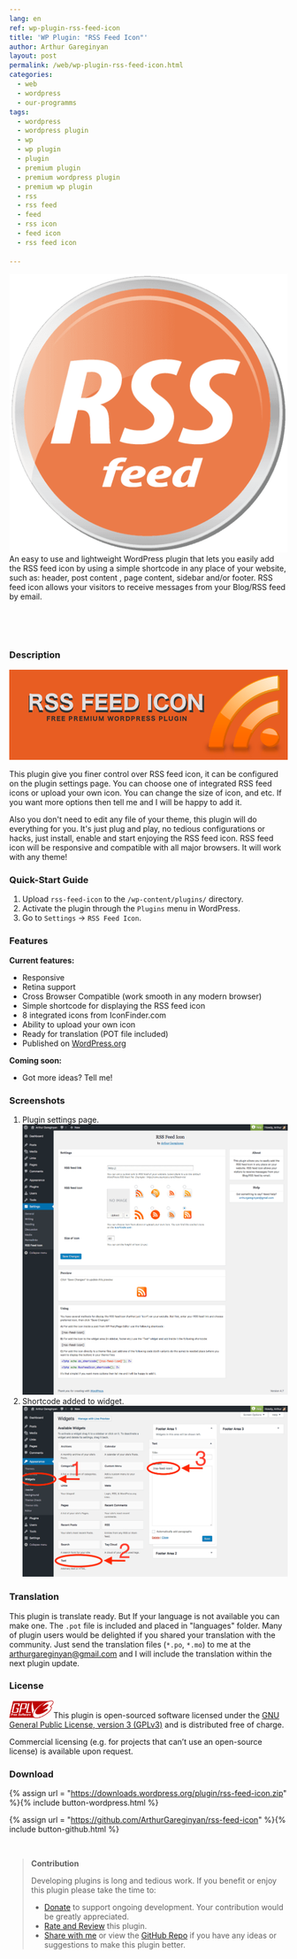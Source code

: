```yaml
---
lang: en
ref: wp-plugin-rss-feed-icon
title: 'WP Plugin: "RSS Feed Icon"'
author: Arthur Gareginyan
layout: post
permalink: /web/wp-plugin-rss-feed-icon.html
categories:
  - web
  - wordpress
  - our-programms
tags:
  - wordpress
  - wordpress plugin
  - wp
  - wp plugin
  - plugin
  - premium plugin
  - premium wordpress plugin
  - premium wp plugin
  - rss
  - rss feed
  - feed
  - rss icon
  - feed icon
  - rss feed icon

---
```


![thumb](/images/projects/plugins/rss-feed-icon/icon.png)
An easy to use and lightweight WordPress plugin that lets you easily add the RSS feed icon by using a simple shortcode in any place of your website, such as: header, post content , page content, sidebar and/or footer. RSS feed icon allows your visitors to receive messages from your Blog/RSS feed by email.


<br><br><br>

### Description

![WP plugin "RSS Feed Icon" by Arthur Gareginyan](/images/projects/plugins/rss-feed-icon/banner.png)

This plugin give you finer control over RSS feed icon, it can be configured on the plugin settings page. You can choose one of integrated RSS feed icons or upload your own icon. You can change the size of icon, and etc. If you want more options then tell me and I will be happy to add it.

Also you don't need to edit any file of your theme, this plugin will do everything for you. It's just plug and play, no tedious configurations or hacks, just install, enable and start enjoying the RSS feed icon. RSS feed icon will be responsive and compatible with all major browsers. It will work with any theme!


### Quick-Start Guide

1. Upload `rss-feed-icon` to the `/wp-content/plugins/` directory.
2. Activate the plugin through the `Plugins` menu in WordPress.
3. Go to `Settings` → `RSS Feed Icon`.


### Features

**Current features:**

* Responsive
* Retina support
* Cross Browser Compatible (work smooth in any modern browser)
* Simple shortcode for displaying the RSS feed icon
* 8 integrated icons from IconFinder.com
* Ability to upload your own icon
* Ready for translation (POT file included)
* Published on [WordPress.org](http://wordpess.org/)

**Coming soon:**

* Got more ideas? Tell me!


### Screenshots

1. Plugin settings page.
![WP plugin "RSS Feed Icon" by Arthur Gareginyan](/images/projects/plugins/rss-feed-icon/screenshot-1.png)
2. Shortcode added to widget.
![WP plugin "RSS Feed Icon" by Arthur Gareginyan](/images/projects/plugins/rss-feed-icon/screenshot-2.png)


### Translation

This plugin is translate ready. But If your language is not available you can make one. The `.pot` file is included and placed in "languages" folder. Many of plugin users would be delighted if you shared your translation with the community. Just send the translation files (`*.po`, `*.mo`) to me at the arthurgareginyan@gmail.com and I will include the translation within the next plugin update.


### License

<img src="/images/gplv3.png" alt="gplv3" width="80" class="alignleft" style="border:none;" />This plugin is open-sourced software licensed under the <a href="http://www.gnu.org/licenses/gpl-3.0.html" title="GPLv3" target="_blank">GNU General Public License, version 3 (GPLv3)</a> and is distributed free of charge.

Commercial licensing (e.g. for projects that can’t use an open-source license) is available upon request.


### Download

{% assign url = "https://downloads.wordpress.org/plugin/rss-feed-icon.zip" %}{% include button-wordpress.html %}
    
{% assign url = "https://github.com/ArthurGareginyan/rss-feed-icon" %}{% include button-github.html %}


<br>

>**Contribution**
>
>Developing plugins is long and tedious work. If you benefit or enjoy this plugin please take the time to:
>
>* [Donate](http://www.arthurgareginyan.com/donate.html) to support ongoing development. Your contribution would be greatly appreciated.
>* [Rate and Review](https://wordpress.org/support/view/plugin-reviews/rss-feed-icon?rate=5#postform) this plugin.
>* [Share with me](mailto:arthurgareginyan@gmail.com) or view the [GitHub Repo](https://github.com/ArthurGareginyan/rss-feed-icon) if you have any ideas or suggestions to make this plugin better.
